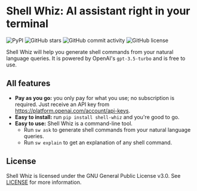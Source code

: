 # Shell Whiz: AI assistant right in your terminal
![PyPI](https://img.shields.io/pypi/v/shell-whiz)
![GitHub stars](https://img.shields.io/github/stars/beimzhan/shell-whiz)
![GitHub commit activity](https://img.shields.io/github/commit-activity/m/beimzhan/shell-whiz)
![GitHub license](https://img.shields.io/github/license/beimzhan/shell-whiz)

Shell Whiz will help you generate shell commands from your natural language queries. It is powered by OpenAI's `gpt-3.5-turbo` and is free to use.

## All features
- **Pay as you go:** you only pay for what you use; no subscription is required. Just receive an API key from https://platform.openai.com/account/api-keys.
- **Easy to install:** run `pip install shell-whiz` and you're good to go.
- **Easy to use:** Shell Whiz is a command-line tool.
    - Run `sw ask` to generate shell commands from your natural language queries.
    - Run `sw explain` to get an explanation of any shell command.

## License
Shell Whiz is licensed under the GNU General Public License v3.0. See [LICENSE](LICENSE) for more information.
